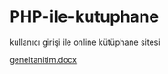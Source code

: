 # PHP-ile-kutuphane
kullanıcı girişi ile online kütüphane sitesi

[geneltanitim.docx](https://github.com/deniz-yazici/PHP-ile-kutuphane/files/10320520/geneltanitim.docx)  
